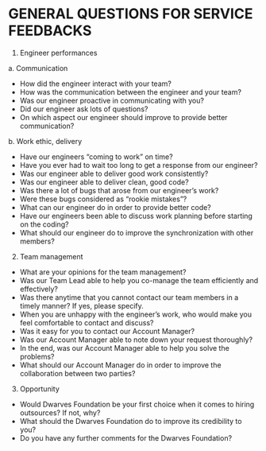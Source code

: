 # GENERAL QUESTIONS FOR SERVICE FEEDBACKS

1. Engineer performances 

a. Communication

* How did the engineer interact with your team? 
* How was the communication between the engineer and your team?
* Was our engineer proactive in communicating with you?
* Did our engineer ask lots of questions?
* On which aspect our engineer should improve to provide better communication?

b. Work ethic, delivery 

* Have our engineers “coming to work” on time?
* Have you ever had to wait too long to get a response from our engineer?
* Was our engineer able to deliver good work consistently? 
* Was our engineer able to deliver clean, good code?
* Was there a lot of bugs that arose from our engineer’s work?
* Were these bugs considered as “rookie mistakes”? 
* What can our engineer do in order to provide better code?
* Have our engineers been able to discuss work planning before starting on the coding?
* What should our engineer do to improve the synchronization with other members?

2. Team management 

* What are your opinions for the team management?
* Was our Team Lead able to help you co-manage the team efficiently and effectively?
* Was there anytime that you cannot contact our team members in a timely manner? If yes, please specify. 
* When you are unhappy with the engineer’s work, who would make you feel comfortable to contact and discuss?
* Was it easy for you to contact our Account Manager?
* Was our Account Manager able to note down your request thoroughly?
* In the end, was our Account Manager able to help you solve the problems?
* What should our Account Manager do in order to improve the collaboration between two parties?

3. Opportunity

* Would Dwarves Foundation be your first choice when it comes to hiring outsources? If not, why?
* What should the Dwarves Foundation do to improve its credibility to you?
* Do you have any further comments for the Dwarves Foundation?





